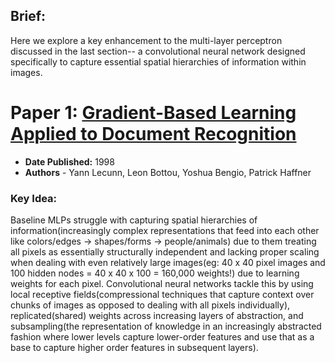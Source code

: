 ## Brief:

Here we explore a key enhancement to the multi-layer perceptron discussed in the last section-- a convolutional neural network designed specifically to capture essential spatial hierarchies of information within images.

# Paper 1: [Gradient-Based Learning Applied to Document Recognition](https://axon.cs.byu.edu/~martinez/classes/678/Papers/Convolution_nets.pdf)

- **Date Published:** 1998
- **Authors** - Yann Lecunn, Leon Bottou, Yoshua Bengio, Patrick Haffner

### Key Idea:

Baseline MLPs struggle with capturing spatial hierarchies of information(increasingly complex representations that feed into each other like colors/edges -> shapes/forms -> people/animals) due to them treating all pixels as essentially structurally independent and lacking proper scaling when dealing with even relatively large images(eg: 40 x 40 pixel images and 100 hidden nodes = 40 x 40 x 100 = 160,000 weights!) due to learning weights for each pixel. Convolutional neural networks tackle this by using local receptive fields(compressional techniques that capture context over chunks of images as opposed to dealing with all pixels individually), replicated(shared) weights across increasing layers of abstraction, and subsampling(the representation of knowledge in an increasingly abstracted fashion where lower levels capture lower-order features and use that as a base to capture higher order features in subsequent layers).